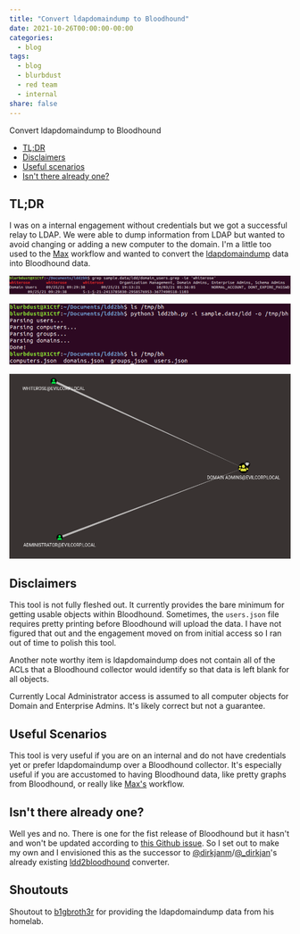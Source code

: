 ```yaml
---
title: "Convert ldapdomaindump to Bloodhound"
date: 2021-10-26T00:00:00-00:00
categories:
  - blog
tags:
  - blog
  - blurbdust
  - red team
  - internal
share: false
---
```


Convert ldapdomaindump to Bloodhound

- [TL;DR](#tldr)
- [Disclaimers](#disclaimers)
- [Useful scenarios](#useful-scenarios)
- [Isn't there already one?](#isnt-there-already-one)


## TL;DR

I was on a internal engagement without credentials but we got a successful relay to LDAP. We were able to dump information from LDAP but wanted to avoid changing or adding a new computer to the domain. I'm a little too used to the [Max](https://github.com/knavesec/Max) workflow and wanted to convert the [ldapdomaindump](https://github.com/dirkjanm/ldapdomaindump) data into Bloodhound data. 

![grep whiterose](https://raw.githubusercontent.com/whynotsecurity/whynotsecurity.github.io/master/assests/images/ldd2bh/ldd.png)


![conversion](https://raw.githubusercontent.com/whynotsecurity/whynotsecurity.github.io/master/assests/images/ldd2bh/tool.png)


![bloodhound](https://raw.githubusercontent.com/whynotsecurity/whynotsecurity.github.io/master/assests/images/ldd2bh/bloodhound.png)

## Disclaimers

This tool is not fully fleshed out. It currently provides the bare minimum for getting usable objects within Bloodhound. Sometimes, the `users.json` file requires pretty printing before Bloodhound will upload the data. I have not figured that out and the engagement moved on from initial access so I ran out of time to polish this tool. 

Another note worthy item is ldapdomaindump does not contain all of the ACLs that a Bloodhound collector would identify so that data is left blank for all objects.

Currently Local Administrator access is assumed to all computer objects for Domain and Enterprise Admins. It's likely correct but not a guarantee. 

## Useful Scenarios

This tool is very useful if you are on an internal and do not have credentials yet or prefer ldapdomaindump over a Bloodhound collector. It's especially useful if you are accustomed to having Bloodhound data, like pretty graphs from Bloodhound, or really like [Max's](https://github.com/knavesec/Max) workflow. 

## Isn't there already one?

Well yes and no. There is one for the fist release of Bloodhound but it hasn't and won't be updated according to [this Github issue](https://github.com/dirkjanm/ldapdomaindump/issues/14). So I set out to make my own and I envisioned this as the successor to [@dirkjanm](https://github.com/dirkjanm)/[@_dirkjan](https://twitter.com/_dirkjan)'s already existing [ldd2bloodhound](https://github.com/dirkjanm/ldapdomaindump/blob/9e65b48eab765bfc6f85e57f8a46ff728d74b4b1/ldapdomaindump/convert.py#L164) converter. 


## Shoutouts
Shoutout to [b1gbroth3r](https://twitter.com/your_b1gbroth3r) for providing the ldapdomaindump data from his homelab. 